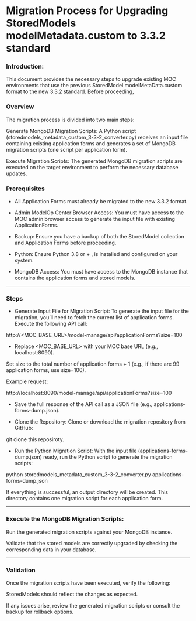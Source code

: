 # Migration Process for Upgrading StoredModels modelMetadata.custom to 3.3.2 standard

### Introduction:

This document provides the necessary steps to upgrade existing MOC environments that use the previous StoredModel modelMetaData.custom  format to the new 3.3.2 standard. Before proceeding,

### Overview

The migration process is divided into two main steps:

Generate MongoDB Migration Scripts: A Python script (storedmodels_metadata_custom_3-3-2_converter.py) receives an input file containing existing application forms and generates a set of MongoDB migration scripts (one script per application form).

Execute Migration Scripts: The generated MongoDB migration scripts are executed on the target environment to perform the necessary database updates.

### Prerequisites

- All Application Forms must already be migrated to the new 3.3.2 format.

- Admin ModelOp Center Browser Access: You must have access to the MOC admin browser access to generate the input file with existing ApplicationForms.

- Backup: Ensure you have a backup of both the StoredModel collection and Application Forms before proceeding.

- Python: Ensure Python 3.8 or + ,   is installed and configured on your system.

- MongoDB Access: You must have access to the MongoDB instance that contains the application forms and stored models.

---

### Steps

- Generate Input File for Migration Script: To generate the input file for the migration, you’ll need to fetch the current list of application forms. Execute the following API call:

http://<MOC_BASE_URL>/model-manage/api/applicationForms?size=100 

- Replace <MOC_BASE_URL> with your MOC base URL (e.g., localhost:8090).

Set size to the total number of application forms + 1 (e.g., if there are 99 application forms, use size=100).

Example request:

http://localhost:8090/model-manage/api/applicationForms?size=100

- Save the full response of the API call as a JSON file (e.g., applications-forms-dump.json).

- Clone the Repository: Clone or download the migration repository from GitHub:

git clone this reposiroty.

- Run the Python Migration Script: With the input file (applications-forms-dump.json) ready, run the Python script to generate the migration scripts:

python storedmodels_metadata_custom_3-3-2_converter.py applications-forms-dump.json 

If everything is successful, an output directory will be created. This directory contains one migration script for each application form.

--- 
### Execute the MongoDB Migration Scripts:

Run the generated migration scripts against your MongoDB instance.

Validate that the stored models are correctly upgraded by checking the corresponding data in your database.

---

### Validation

Once the migration scripts have been executed, verify the following:

StoredModels should reflect the changes as expected.

If any issues arise, review the generated migration scripts or consult the backup for rollback options.
